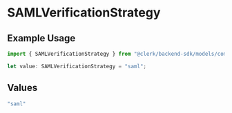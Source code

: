 # SAMLVerificationStrategy

## Example Usage

```typescript
import { SAMLVerificationStrategy } from "@clerk/backend-sdk/models/components";

let value: SAMLVerificationStrategy = "saml";
```

## Values

```typescript
"saml"
```